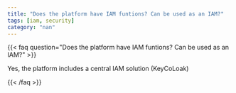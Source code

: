 ```yaml
---
title: "Does the platform have IAM funtions? Can be used as an IAM?"
tags: [iam, security]
category: "nan"
---
```


<!-- QUESTION -->

{{< faq question="Does the platform have IAM funtions? Can be used as an IAM?" >}}

<!-- ANSWER -->

Yes, the platform includes a central IAM solution (KeyCoLoak)

{{< /faq >}}
